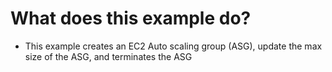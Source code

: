 # What does this example do?
- This example creates an EC2 Auto scaling group (ASG), update the max size of the ASG, and terminates the ASG


